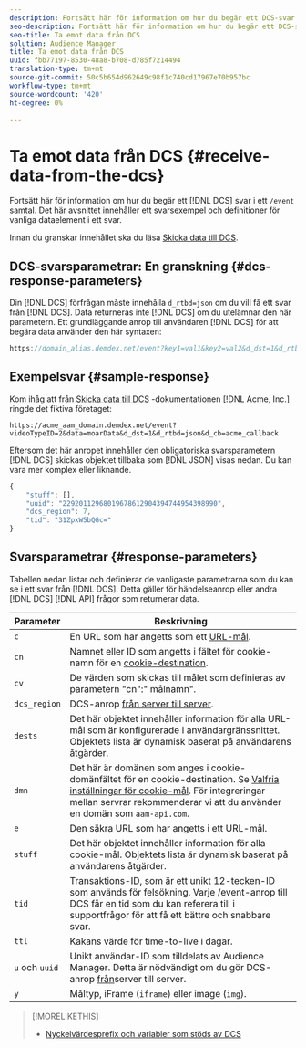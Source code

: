 ```yaml
---
description: Fortsätt här för information om hur du begär ett DCS-svar i ett /event-samtal. Det här avsnittet innehåller ett svarsexempel och definitioner för vanliga dataelement i ett svar.
seo-description: Fortsätt här för information om hur du begär ett DCS-svar i ett /event-samtal. Det här avsnittet innehåller ett svarsexempel och definitioner för vanliga dataelement i ett svar.
seo-title: Ta emot data från DCS
solution: Audience Manager
title: Ta emot data från DCS
uuid: fbb77197-8530-48a8-b708-d785f7214494
translation-type: tm+mt
source-git-commit: 50c5b654d962649c98f1c740cd17967e70b957bc
workflow-type: tm+mt
source-wordcount: '420'
ht-degree: 0%

---
```



# Ta emot data från DCS {#receive-data-from-the-dcs}

Fortsätt här för information om hur du begär ett [!DNL DCS] svar i ett `/event` samtal. Det här avsnittet innehåller ett svarsexempel och definitioner för vanliga dataelement i ett svar.

Innan du granskar innehållet ska du läsa [Skicka data till DCS](../../../api/dcs-intro/dcs-event-calls/dcs-url-send.md).

## DCS-svarsparametrar: En granskning {#dcs-response-parameters}

Din [!DNL DCS] förfrågan måste innehålla `d_rtbd=json` om du vill få ett svar från [!DNL DCS]. Data returneras inte [!DNL DCS] om du utelämnar den här parametern. Ett grundläggande anrop till användaren [!DNL DCS] för att begära data använder den här syntaxen:

```js
https://domain_alias.demdex.net/event?key1=val1&key2=val2&d_dst=1&d_rtbd=json&d_cb=callback
```

## Exempelsvar {#sample-response}

Kom ihåg att från [Skicka data till DCS](../../../api/dcs-intro/dcs-event-calls/dcs-url-send.md) -dokumentationen [!DNL Acme, Inc.] ringde det fiktiva företaget:

`https://acme_aam_domain.demdex.net/event?videoTypeID=2&data=moarData&d_dst=1&d_rtbd=json&d_cb=acme_callback`

Eftersom det här anropet innehåller den obligatoriska svarsparametern [!DNL DCS] skickas objektet tillbaka som [!DNL JSON] visas nedan. Du kan vara mer komplex eller liknande.

```js
{
    "stuff": [],
    "uuid": "22920112968019678612904394744954398990",
    "dcs_region": 7,
    "tid": "31ZpxW5bQGc="
}
```

## Svarsparametrar {#response-parameters}

Tabellen nedan listar och definierar de vanligaste parametrarna som du kan se i ett svar från [!DNL DCS]. Detta gäller för händelseanrop eller andra [!DNL DCS] [!DNL API] frågor som returnerar data.

| Parameter | Beskrivning |
|--- |--- |
| `c` | En URL som har angetts som ett [URL-mål](../../../features/destinations/create-url-destination.md). |
| `cn` | Namnet eller ID som angetts i fältet för cookie-namn för en [cookie-destination](../../../features/destinations/create-cookie-destination.md). |
| `cv` | De värden som skickas till målet som definieras av parametern &quot;cn&quot;:&quot; målnamn&quot;. |
| `dcs_region` | DCS-anrop [från server till server](../../../api/dcs-intro/dcs-api-reference/dcs-regions.md). |
| `dests` | Det här objektet innehåller information för alla URL-mål som är konfigurerade i användargränssnittet. Objektets lista är dynamisk baserat på användarens åtgärder. |
| `dmn` | Det här är domänen som anges i cookie-domänfältet för en cookie-destination. Se [Valfria inställningar för cookie-mål](../../../features/destinations/cookie-destination-options.md).  För integreringar mellan servrar rekommenderar vi att du använder en domän som `aam-api.com`. |
| `e` | Den säkra URL som har angetts i ett URL-mål. |
| `stuff` | Det här objektet innehåller information för alla cookie-mål. Objektets lista är dynamisk baserat på användarens åtgärder. |
| `tid` | Transaktions-ID, som är ett unikt 12-tecken-ID som används för felsökning. Varje /event-anrop till DCS får en tid som du kan referera till i supportfrågor för att få ett bättre och snabbare svar. |
| `ttl` | Kakans värde för time-to-live i dagar. |
| `u` och `uuid` | Unikt användar-ID som tilldelats av Audience Manager. Detta är nödvändigt om du gör DCS-anrop [från](../../../api/dcs-intro/dcs-s2s/dcs-s2s-calls.md)server till server. |
| `y` | Måltyp, iFrame (`iframe`) eller image (`img`). |

>[!MORELIKETHIS]
>
>* [Nyckelvärdesprefix och variabler som stöds av DCS](../../../api/dcs-intro/dcs-api-reference/dcs-keys.md)

